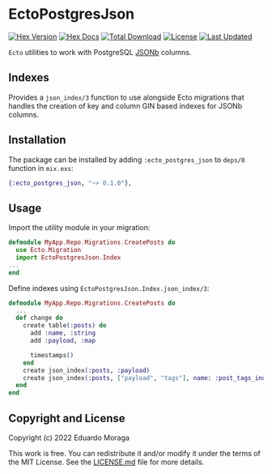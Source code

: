 # EctoPostgresJson

[![Hex Version](https://img.shields.io/hexpm/v/ecto_postgres_json.svg)](https://hex.pm/packages/ecto_postgres_json)
[![Hex Docs](https://img.shields.io/badge/hex-docs-lightgreen.svg)](https://hexdocs.pm/ecto_postgres_json/)
[![Total Download](https://img.shields.io/hexpm/dt/ecto_postgres_json.svg)](https://hex.pm/packages/ecto_postgres_json)
[![License](https://img.shields.io/hexpm/l/ecto_postgres_json.svg)](https://github.com/emoragaf/ecto_postgres_json/blob/master/LICENSE.md)
[![Last Updated](https://img.shields.io/github/last-commit/emoragaf/ecto_postgres_json.svg)](https://github.com/emoragaf/ecto_postgres_json/commits/master)

`Ecto` utilities to work with PostgreSQL
[JSONb](https://www.postgresql.org/docs/current/datatype-json.html) columns.

## Indexes

Provides a `json_index/3` function to use alongside Ecto migrations that handles
the creation of key and column GIN based indexes for JSONb columns.

## Installation

The package can be installed by adding `:ecto_postgres_json` to `deps/0`
function in `mix.exs`:

```elixir
{:ecto_postgres_json, "~> 0.1.0"},
```

## Usage

Import the utility module in your migration:

```elixir
defmodule MyApp.Repo.Migrations.CreatePosts do
  use Ecto.Migration
  import EctoPostgresJson.Index
...
end
```

Define indexes using `EctoPostgresJson.Index.json_index/3`:

```elixir
defmodule MyApp.Repo.Migrations.CreatePosts do
  ...
  def change do
    create table(:posts) do
      add :name, :string
      add :payload, :map

      timestamps()
    end
    create json_index(:posts, :payload)
    create json_index(:posts, ["payload", "tags"], name: :post_tags_index)
  end
end
```

## Copyright and License

Copyright (c) 2022 Eduardo Moraga

This work is free. You can redistribute it and/or modify it under the terms of
the MIT License. See the [LICENSE.md](./LICENSE.md) file for more details.
